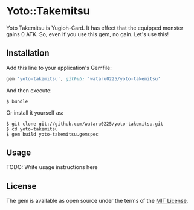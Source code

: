 # Yoto::Takemitsu

Yoto Takemitsu is Yugioh-Card. It has effect that the equipped monster gains 0 ATK.
So, even if you use this gem, no gain.
Let's use this!

## Installation

Add this line to your application's Gemfile:

```ruby
gem 'yoto-takemitsu', github: 'wataru0225/yoto-takemitsu'
```

And then execute:

    $ bundle

Or install it yourself as:

    $ git clone git://github.com/wataru0225/yoto-takemitsu.git 
    $ cd yoto-takemitsu
    $ gem build yoto-takemitsu.gemspec

## Usage

TODO: Write usage instructions here

## License

The gem is available as open source under the terms of the [MIT License](http://opensource.org/licenses/MIT).

